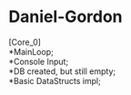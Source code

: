 # Daniel-Gordon
[Core_0]  
*MainLoop;  
*Console Input;  
*DB created, but still empty;  
*Basic DataStructs impl;
